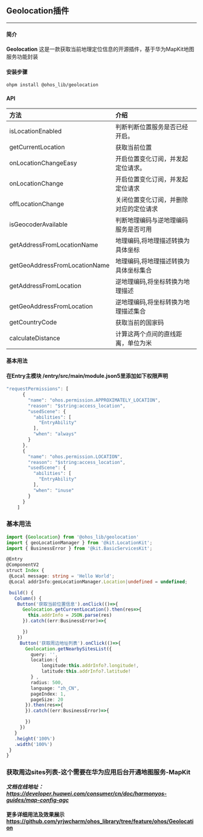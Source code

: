 ## Geolocation插件
___
#### 简介
**Geolocation** 这是一款获取当前地理定位信息的开源插件，基于华为MapKit地图服务功能封装

#### 安装步骤

```ohpm
ohpm install @ohos_lib/geolocation
```
#### API

| 方法                            | 介绍                      |
|:------------------------------|:------------------------|
| isLocationEnabled             | 判断判断位置服务是否已经开启。         |
| getCurrentLocation            | 获取当前位置                  |
| onLocationChangeEasy          | 开启位置变化订阅，并发起定位请求。       |
| onLocationChange              | 开启位置变化订阅，并发起定位请求        |
| offLocationChange             | 关闭位置变化订阅，并删除对应的定位请求     |
| isGeocoderAvailable           | 判断地理编码与逆地理编码服务是否可用      |
| getAddressFromLocationName    | 地理编码,将地理描述转换为具体坐标       |
| getGeoAddressFromLocationName | 地理编码,将地理描述转换为具体坐标集合     |
| getAddressFromLocation        | 逆地理编码,将坐标转换为地理描述        |
| getGeoAddressFromLocation     | 逆地理编码,将坐标转换为地理描述集合      |
| getCountryCode                | 获取当前的国家码                |
| calculateDistance             | 计算这两个点间的直线距离，单位为米       |

#### 基本用法

#### 在Entry主模块 /entry/src/main/module.json5里添加如下权限声明

```typescript
"requestPermissions": [
      {
        "name": "ohos.permission.APPROXIMATELY_LOCATION",
        "reason": "$string:access_location",
        "usedScene": {
          "abilities": [
            "EntryAbility"
          ],
          "when": "always"
        }
      },
      {
        "name": "ohos.permission.LOCATION",
        "reason": "$string:access_location",
        "usedScene": {
          "abilities": [
            "EntryAbility"
          ],
          "when": "inuse"
        }
      }
    ]
```
### 基本用法
 ```typescript
 import {Geolocation} from '@ohos_lib/geolocation'
import { geoLocationManager } from '@kit.LocationKit';
import { BusinessError } from '@kit.BasicServicesKit';

@Entry
@ComponentV2
struct Index {
  @Local message: string = 'Hello World';
  @Local addrInfo:geoLocationManager.Location|undefined = undefined;

  build() {
    Column() {
     Button('获取当前位置信息').onClick(()=>{
       Geolocation.getCurrentLocation().then(res=>{
         this.addrInfo = JSON.parse(res)
       }).catch((err:BusinessError)=>{

       })
     })
      Button('获取周边地址列表').onClick(()=>{
        Geolocation.getNearbySitesList({
          query: '',
          location:{
              longitude:this.addrInfo?.longitude!,
              latitude:this.addrInfo?.latitude!
          } ,
          radius: 500,
          language: "zh_CN",
          pageIndex: 1,
          pageSize: 20
        }).then(res=>{
        }).catch((err:BusinessError)=>{

        })
      })
    }
    .height('100%')
    .width('100%')
  }
}
 ```

###  获取周边sites列表-这个需要在华为应用后台开通地图服务-MapKit

***文档在线地址：https://developer.huawei.com/consumer/cn/doc/harmonyos-guides/map-config-agc***

#### 更多详细用法及效果展示 https://github.com/yrjwcharm/ohos_library/tree/feature/ohos/Geolocation